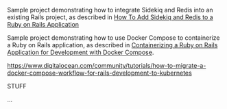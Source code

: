 
Sample project demonstrating how to integrate Sidekiq and Redis into an existing Rails project, as described in [How To Add Sidekiq and Redis to a Ruby on Rails Application](https://www.digitalocean.com/community/tutorials/how-to-add-sidekiq-and-redis-to-a-ruby-on-rails-application)

Sample project demonstrating how to use Docker Compose to containerize a Ruby on Rails application, as described in [Containerizing a Ruby on Rails Application for Development with Docker Compose](https://www.digitalocean.com/community/tutorials/containerizing-a-ruby-on-rails-application-for-development-with-docker-compose).


https://www.digitalocean.com/community/tutorials/how-to-migrate-a-docker-compose-workflow-for-rails-development-to-kubernetes

STUFF

...


